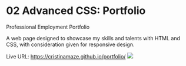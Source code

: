# 02 Advanced CSS: Portfolio
Professional Employment Portfolio

A web page designed to showcase my skills and talents with HTML and CSS, with consideration given for responsive design. 

Live URL: https://cristinamaze.github.io/portfolio/
![](assets/images/website-screenshot.png)
